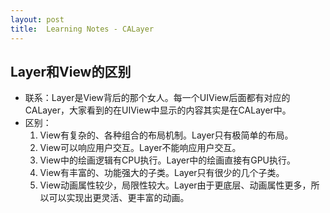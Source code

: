 ```yaml
---
layout: post
title:  Learning Notes - CALayer 
---
```


## Layer和View的区别
- 联系：Layer是View背后的那个女人。每一个UIView后面都有对应的CALayer，大家看到的在UIView中显示的内容其实是在CALayer中。
- 区别：
    1. View有复杂的、各种组合的布局机制。Layer只有极简单的布局。
    2. View可以响应用户交互。Layer不能响应用户交互。
    3. View中的绘画逻辑有CPU执行。Layer中的绘画直接有GPU执行。
    4. View有丰富的、功能强大的子类。Layer只有很少的几个子类。
    5. View动画属性较少，局限性较大。Layer由于更底层、动画属性更多，所以可以实现出更灵活、更丰富的动画。